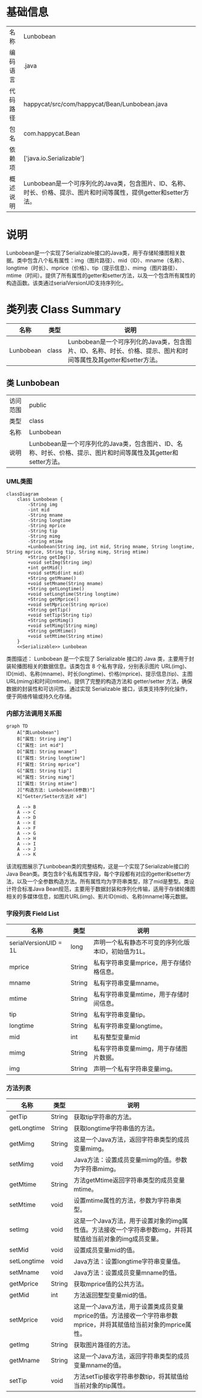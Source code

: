 # 基础信息

|      |      |
|------|------|
| 名称 | Lunbobean |
| 编码语言 | .java |
| 代码路径 | happycat/src/com/happycat/Bean/Lunbobean.java |
| 包名 | com.happycat.Bean |
| 依赖项 | ['java.io.Serializable'] |
| 概述说明 | Lunbobean是一个可序列化的Java类，包含图片、ID、名称、时长、价格、提示、图片和时间等属性，提供getter和setter方法。 |

# 说明

Lunbobean是一个实现了Serializable接口的Java类，用于存储轮播图相关数据。类中包含八个私有属性：img（图片路径）、mid（ID）、mname（名称）、longtime（时长）、mprice（价格）、tip（提示信息）、mimg（图片路径）、mtime（时间）。提供了所有属性的getter和setter方法，以及一个包含所有属性的构造函数。该类通过serialVersionUID支持序列化。

# 类列表 Class Summary

| 名称   | 类型  | 说明 |
|-------|------|-------------|
| Lunbobean | class | Lunbobean是一个可序列化的Java类，包含图片、ID、名称、时长、价格、提示、图片和时间等属性及其getter和setter方法。 |



## 类 Lunbobean

|      |      |
|------|------|
| 访问范围 | public |
| 类型 | class |
| 名称 | Lunbobean |
| 说明 | Lunbobean是一个可序列化的Java类，包含图片、ID、名称、时长、价格、提示、图片和时间等属性及其getter和setter方法。 |


### UML类图

```mermaid
classDiagram
    class Lunbobean {
        -String img
        -int mid
        -String mname
        -String longtime
        -String mprice
        -String tip
        -String mimg
        -String mtime
        +Lunbobean(String img, int mid, String mname, String longtime, String mprice, String tip, String mimg, String mtime)
        +String getImg()
        +void setImg(String img)
        +int getMid()
        +void setMid(int mid)
        +String getMname()
        +void setMname(String mname)
        +String getLongtime()
        +void setLongtime(String longtime)
        +String getMprice()
        +void setMprice(String mprice)
        +String getTip()
        +void setTip(String tip)
        +String getMimg()
        +void setMimg(String mimg)
        +String getMtime()
        +void setMtime(String mtime)
    }
    <<Serializable>> Lunbobean
```

类图描述：
Lunbobean 是一个实现了 Serializable 接口的 Java 类，主要用于封装轮播图相关的数据信息。该类包含 8 个私有字段，分别表示图片 URL(img)、ID(mid)、名称(mname)、时长(longtime)、价格(mprice)、提示信息(tip)、主图 URL(mimg)和时间(mtime)。提供了完整的构造方法和 getter/setter 方法，确保数据的封装性和可访问性。通过实现 Serializable 接口，该类支持序列化操作，便于网络传输或持久化存储。


### 内部方法调用关系图

```mermaid
graph TD
    A["类Lunbobean"]
    B["属性: String img"]
    C["属性: int mid"]
    D["属性: String mname"]
    E["属性: String longtime"]
    F["属性: String mprice"]
    G["属性: String tip"]
    H["属性: String mimg"]
    I["属性: String mtime"]
    J["构造方法: Lunbobean(8参数)"]
    K["Getter/Setter方法对 x8"]

    A --> B
    A --> C
    A --> D
    A --> E
    A --> F
    A --> G
    A --> H
    A --> I
    A --> J
    A --> K
```

该流程图展示了Lunbobean类的完整结构，这是一个实现了Serializable接口的Java Bean类。类包含8个私有属性字段，每个字段都有对应的getter和setter方法，以及一个全参数构造方法。所有属性均为字符串类型，除了mid是整型。类设计符合标准Java Bean规范，主要用于数据封装和序列化传输，适用于存储轮播图相关的多媒体信息，如图片URL(img)、影片ID(mid)、名称(mname)等元数据。

### 字段列表 Field List

| 名称  | 类型  | 说明 |
|-------|-------|------|
| serialVersionUID = 1L | long | 声明一个私有静态不可变的序列化版本ID，初始值为1L。 |
| mprice | String | 私有字符串变量mprice，用于存储价格信息。 |
| mname | String | 私有字符串变量mname。 |
| mtime | String | 私有字符串变量mtime，用于存储时间信息。 |
| tip | String | 私有字符串变量tip。 |
| longtime | String | 私有字符串变量longtime。 |
| mid | int | 私有整型变量mid |
| mimg | String | 私有字符串变量mimg，用于存储图片数据。 |
| img | String | 声明一个私有字符串变量img。 |

### 方法列表

| 名称  | 类型  | 说明 |
|-------|-------|------|
| getTip | String | 获取tip字符串的方法。 |
| getLongtime | String | 获取longtime字符串值的方法。 |
| getMimg | String | 这是一个Java方法，返回字符串类型的成员变量mimg。 |
| setMimg | void | Java方法：设置成员变量mimg的值。参数为字符串mimg。 |
| getMtime | String | 方法getMtime返回字符串类型的成员变量mtime。 |
| setMtime | void | 设置mtime属性的方法，参数为字符串类型。 |
| setImg | void | 这是一个Java方法，用于设置对象的img属性值。方法接收一个字符串参数img，并将其赋值给当前对象的img成员变量。 |
| setMid | void | 设置成员变量mid的值。 |
| setLongtime | void | Java方法：设置longtime字符串变量值。 |
| setMname | void | Java方法：设置成员变量mname的值。 |
| getMprice | String | 获取mprice值的公共方法。 |
| getMid | int | 方法返回整型变量mid的值。 |
| setMprice | void | 这是一个Java方法，用于设置类成员变量mprice的值。方法接收一个字符串参数mprice，并将其赋值给当前对象的mprice属性。 |
| getImg | String | 获取图片路径的方法。 |
| getMname | String | 这是一个Java方法，返回字符串类型的成员变量mname的值。 |
| setTip | void | 方法setTip接收字符串参数tip，将其赋值给当前对象的tip属性。 |




